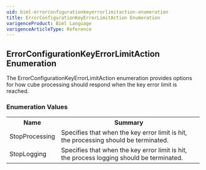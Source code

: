 ```yaml
---
uid: biml-errorconfigurationkeyerrorlimitaction-enumeration
title: ErrorConfigurationKeyErrorLimitAction Enumeration
varigenceProduct: Biml Language
varigenceArticleType: Reference
---
```


## ErrorConfigurationKeyErrorLimitAction Enumeration<div class="LanguageSummary"><div class ="SummaryItem">The ErrorConfigurationKeyErrorLimitAction enumeration provides options for how cube processing should respond when the key error limit is reached.</div></div><div class="EnumValueGroup">### Enumeration Values<table id="EnumValue" class="MemberList"><tbody><tr><th class="MemberNameColumnHeader">Name</th><th class="MemberSummaryColumnHeader">Summary</th></tr><tr class="cd0"><td class="MemberName">StopProcessing</td><td class="MemberSummary"><div class ="SummaryItem">Specifies that when the key error limit is hit, the processing should be terminated.</div></td></tr><tr class="cd1"><td class="MemberName">StopLogging</td><td class="MemberSummary"><div class ="SummaryItem">Specifies that when the key error limit is hit, the process logging should be terminated.</div></td></tr></tbody></table></div>